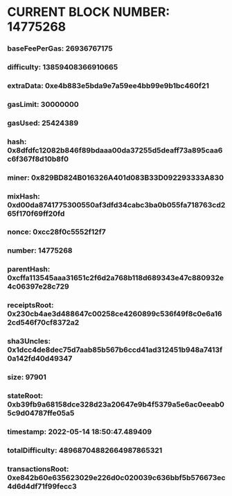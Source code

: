 # CURRENT BLOCK NUMBER: 14775268

### baseFeePerGas: 26936767175
### difficulty: 13859408366910665
### extraData: 0xe4b883e5bda9e7a59ee4bb99e9b1bc460f21
### gasLimit: 30000000
### gasUsed: 25424389
### hash: 0x8dfdfc12082b846f89bdaaa00da37255d5deaff73a895caa6c6f367f8d10b8f0
### miner: 0x829BD824B016326A401d083B33D092293333A830
### mixHash: 0xd00da8741775300550af3dfd34cabc3ba0b055fa718763cd265f170f69ff20fd
### nonce: 0xcc28f0c5552f12f7
### number: 14775268
### parentHash: 0xcffa113545aaa31651c2f6d2a768b118d689343e47c880932e4c06397e28c729
### receiptsRoot: 0x230cb4ae3d488647c00258ce4260899c536f49f8c0e6a162cd546f70cf8372a2
### sha3Uncles: 0x1dcc4de8dec75d7aab85b567b6ccd41ad312451b948a7413f0a142fd40d49347
### size: 97901
### stateRoot: 0xb39fb9a68158dce328d23a20647e9b4f5379a5e6ac0eeab05c9d04787ffe05a5
### timestamp: 2022-05-14 18:50:47.489409
### totalDifficulty: 48968704882664987865321
### transactionsRoot: 0xe842b60e635623029e226d0c020039c636bbf5b576673ec4d6d4df71f99fecc3
